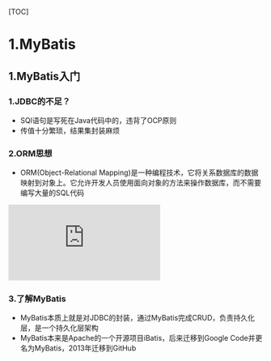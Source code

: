 [TOC]

# 1.MyBatis

## 1.MyBatis入门

### 1.JDBC的不足？

+ SQl语句是写死在Java代码中的，违背了OCP原则
+ 传值十分繁琐，结果集封装麻烦



### 2.ORM思想

+ ORM(Object-Relational Mapping)是一种编程技术，它将关系数据库的数据映射到对象上。它允许开发人员使用面向对象的方法来操作数据库，而不需要编写大量的SQL代码

![ORM](https://img.noobzone.ru/getimg.php?url=https://cdn.jsdelivr.net/gh/Aurora0201/ImageStore@main/img/ORM.png)



### 3.了解MyBatis

+ MyBatis本质上就是对JDBC的封装，通过MyBatis完成CRUD，负责持久化层，是一个持久化层架构
+ MyBatis本来是Apache的一个开源项目iBatis，后来迁移到Google Code并更名为MyBatis，2013年迁移到GitHub
